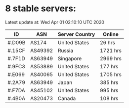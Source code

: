# 8 stable servers:

Latest update at: Wed Apr 01 02:10:10 UTC 2020

| ID | ASN | Server Country | Online |
| -- | --- | -------------- | ------ |
| #.D09B | AS174 | United States | 26 hrs |
| #.15CF | AS49392 | Russia | 1721 hrs |
| #.7F1D | AS63949 | Singapore | 2969 hrs |
| #.9FC3 | AS53889 | United States | 177 hrs |
| #.E069 | AS40065 | United States | 1705 hrs |
| #.2A79 | AS63949 | Japan | 385 hrs |
| #.F7DA | AS45102 | United States | 995 hrs |
| #.4B0A | AS20473 | Canada | 108 hrs |

